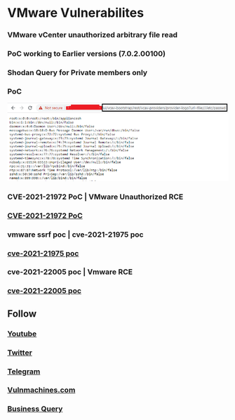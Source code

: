 # VMware Vulnerabilites

### VMware vCenter unauthorized arbitrary file read

### PoC working to Earlier versions (7.0.2.00100) 

### Shodan Query for Private members only 

### PoC

![PoC](https://raw.githubusercontent.com/Vulnmachines/VmWare-vCenter-/main/vmware.PNG)

### CVE-2021-21972 PoC | VMware Unauthorized RCE

### [CVE-2021-21972 PoC](https://www.youtube.com/watch?v=bzO__ra-yQo)

### vmware ssrf poc | cve-2021-21975 poc

### [cve-2021-21975 poc](https://youtu.be/faeTl8ZPs2s)

### cve-2021-22005 poc | Vmware RCE

### [cve-2021-22005 poc](https://www.youtube.com/watch?v=5Ijwa7wtf2Y)


## Follow 

### [Youtube](https://www.youtube.com/c/rapidsafeguard)
### [Twitter](https://www.twiiter.com/rapidsafeguard)
### [Telegram](https://t.me/rapidsafeguard)
### [Vulnmachines.com](https://www.vulnmachines.com)
### [Business Query](info@rapidsafeguard.com)

